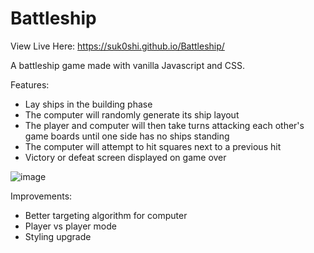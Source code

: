 # Battleship
View Live Here:
https://suk0shi.github.io/Battleship/

A battleship game made with vanilla Javascript and CSS.

Features:
- Lay ships in the building phase
- The computer will randomly generate its ship layout
- The player and computer will then take turns attacking each other's game boards until one side has no ships standing
- The computer will attempt to hit squares next to a previous hit
- Victory or defeat screen displayed on game over

![image](https://github.com/Suk0shi/Battleship/assets/144342852/7adb6273-332b-41a7-94cc-748ea45f57d7)

Improvements: 
- Better targeting algorithm for computer
- Player vs player mode
- Styling upgrade
